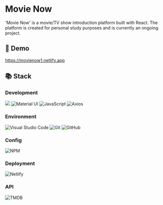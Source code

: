 # Movie Now

'Movie Now' is a movie/TV show introduction platform built with React. The platform is created for personal study purposes and is currently an ongoing project.



## 🔗 Demo

https://movienow1.netlify.app



## 📚 Stack

### Development
<img src="https://img.shields.io/badge/react-000000?style=for-the-badge&logo=react&logoColor=##61DAFB"> 
<img alt="Material UI" src ="https://img.shields.io/badge/material%20ui-007FFF?style=for-the-badge&logo=mui&logoColor=white"/>
<img alt="JavaScript" src ="https://img.shields.io/badge/JavaScript-F7DF1E?style=for-the-badge&logo=javascript&logoColor=black"/>
<img alt="Axios" src ="https://img.shields.io/badge/axios-5A29E4?style=for-the-badge&logo=axios&logoColor=white"/>

### Environment
<div>
    <img alt="Visual Studio Code" src ="https://img.shields.io/badge/visual%20studio%20code-007ACC?style=for-the-badge&logo=visualstudiocode&logoColor=white"/>
    <img alt="Git" src ="https://img.shields.io/badge/git-F05032?style=for-the-badge&logo=git&logoColor=white"/>
    <img alt="GitHub" src ="https://img.shields.io/badge/github-181717?style=for-the-badge&logo=github&logoColor=white"/>
</div>

### Config
<img alt="NPM" src ="https://img.shields.io/badge/npm-CB3837?style=for-the-badge&logo=npm&logoColor=white"/>

### Deployment
<img alt="Netlify" src ="https://img.shields.io/badge/netlify-00C7B7?style=for-the-badge&logo=netlify&logoColor=black"/>

### API
<img alt="TMDB" src ="https://img.shields.io/badge/tmdb-01B4E4?style=for-the-badge&logo=themoviedatabase&logoColor=white"/>